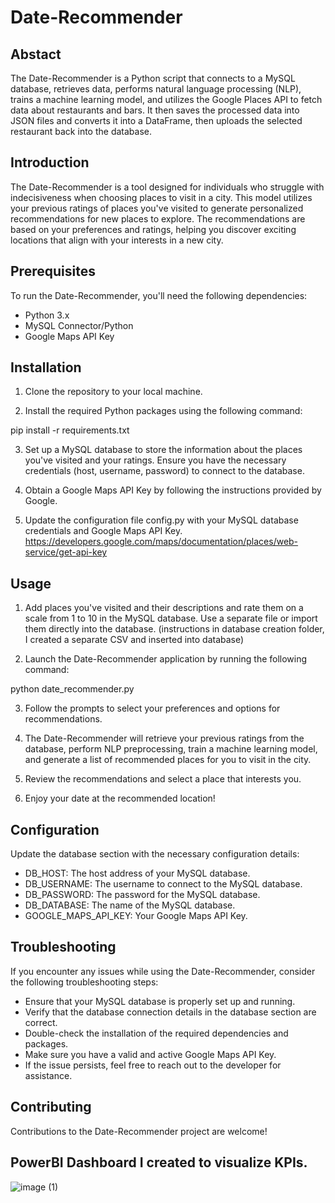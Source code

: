 # Date-Recommender
## Abstact
The Date-Recommender is a Python script that connects to a MySQL database, retrieves data, performs natural language processing (NLP), trains a machine learning model, and utilizes the Google Places API to fetch data about restaurants and bars. It then saves the processed data into JSON files and converts it into a DataFrame, then uploads the selected restaurant back into the database.

## Introduction
The Date-Recommender is a tool designed for individuals who struggle with indecisiveness when choosing places to visit in a city. This model utilizes your previous ratings of places you've visited to generate personalized recommendations for new places to explore. The recommendations are based on your preferences and ratings, helping you discover exciting locations that align with your interests in a new city.

## Prerequisites
To run the Date-Recommender, you'll need the following dependencies:

- Python 3.x
- MySQL Connector/Python
- Google Maps API Key

## Installation
1. Clone the repository to your local machine.

2. Install the required Python packages using the following command:

pip install -r requirements.txt

3. Set up a MySQL database to store the information about the places you've visited and your ratings. Ensure you have the necessary credentials (host, username, password) to connect to the database.

4. Obtain a Google Maps API Key by following the instructions provided by Google.

5. Update the configuration file config.py with your MySQL database credentials and Google Maps API Key.
https://developers.google.com/maps/documentation/places/web-service/get-api-key

## Usage
1. Add places you've visited and their descriptions and rate them on a scale from 1 to 10 in the MySQL database. Use a separate file or import them directly into the database. (instructions in database creation folder, I created a separate CSV and inserted into database)

2. Launch the Date-Recommender application by running the following command:

python date_recommender.py

3. Follow the prompts to select your preferences and options for recommendations.

4. The Date-Recommender will retrieve your previous ratings from the database, perform NLP preprocessing, train a machine learning model, and generate a list of recommended places for you to visit in the city.

5. Review the recommendations and select a place that interests you.

6. Enjoy your date at the recommended location!

## Configuration
Update the database section with the necessary configuration details:

- DB_HOST: The host address of your MySQL database.
- DB_USERNAME: The username to connect to the MySQL database.
- DB_PASSWORD: The password for the MySQL database.
- DB_DATABASE: The name of the MySQL database.
- GOOGLE_MAPS_API_KEY: Your Google Maps API Key.

## Troubleshooting
If you encounter any issues while using the Date-Recommender, consider the following troubleshooting steps:

- Ensure that your MySQL database is properly set up and running.
- Verify that the database connection details in the database section are correct.
- Double-check the installation of the required dependencies and packages.
- Make sure you have a valid and active Google Maps API Key.
- If the issue persists, feel free to reach out to the developer for assistance.

## Contributing
Contributions to the Date-Recommender project are welcome!

## PowerBI Dashboard I created to visualize KPIs.
![image (1)](https://github.com/Tartticus/Date-Recommender-/assets/87999009/68094090-4d48-4048-be7d-a75ee17a873d)
